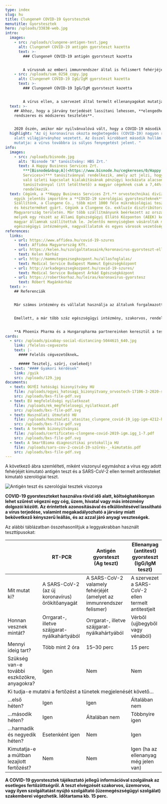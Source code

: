 ```yaml
---
type: index
slug: hu
title: Clungene® COVID-19 Gyorstesztek
menutitle: Gyorstesztek
hero: /uploads/33838-web.jpg
intro:
  images:
    - src: /uploads/clungene-antigen-test.jpeg
      alt: Clungene® COVID-19 antigén gyorsteszt kazetta
      text: >-
        ### Clungene® COVID-19 antigén gyorsteszt kazetta


        A vírusnak az emberi immunrendszer által is felismert fehérjéjét mutatja ki. A COVID-19 korai szakaszában azonosítja a fertőzést.
    - src: /uploads/sam_0258_copy.jpg
      alt: Clungene® COVID-19 IgG/IgM gyorsteszt kazetta
      text: >-
        ### Clungene® COVID-19 IgG/IgM gyorsteszt kazetta


        A vírus ellen, a szervezet által termelt ellenanyagokat mutatja ki. A COVID-19 közép- és késői szakaszának, illetve a múltban lezajlott fertőzés azonosítására alkalmas.
  text: >-
    ## Ahhoz, hogy a járvány terjedését lassítani lehessen, **elengedhetetlen a
    rendszeres és módszeres tesztelés**.


    2020 őszén, amikor már nyilvánvalóvá vált, hogy a COVID-19 második hulláma sokkal több megbetegedést fog okozni, mint az első, a cégünk **új terméket** importált, hogy még hatékonyabban lehessen felvenni a harcot a járvánnyal. A **COVID-19 antigén gyorsteszt** **kiegészíti a szerológiai gyorsteszteket**: míg az utóbbiakat használva a **fertőzés késői szakaszát, illetve a korábban lezajlott fertőzést lehet azonosítani**, az előbbiekkel a **fertőzés kezdeti szakaszában lehet a vírust kimutatni**.
  highlight: "Az új koronavírus okozta megbetegedés (COVID-19) nagyon rövid idő
    alatt világjárványhoz vezetett. Az ősszel kirobbant második hullám pedig jól
    mutatja: a vírus továbbra is súlyos fenyegetést jelent. "
info:
  images:
    - src: /uploads/bisnode.jpg
      alt: 'Bisnode "A" tanúsítvány: HBS Zrt.'
      text: A Happy Business Services Zrt.
        ***[Bisnode&nbsp;A](<https://www.bisnode.hu/cegkereses/0/Happy Business
        Services>)*** tanúsítvánnyal rendelkezik, amely azt jelzi, hogy a céggel
        való üzleti kapcsolat kialakításának pénzügyi kockázata alacsony. E
        tanúsítvánnyal (itt letölthető) a magyar cégeknek csak a 7,44%-a
        rendelkezik.
  text: Cégünk, a **Happy Business Services Zrt.** orvostechnikai divíziója az
    egyik jelentős importőre a **COVID-19 szerológiai gyorsteszteknek**.
    Szállítónk, a Clungene Co., több mint 1000 féle mikrobiológiai teszt anyagot
    és készterméket gyárt. Cégünk a Clungene Co. exkluzív disztribútora
    Magyarország területén. Már több szállítmányunk beérkezett az országba,
    melyek egy részét az Állami Egészségügyi Ellátó Központon (AEEK) keresztül a
    magyar államnak szállítottuk le. Jelentős mennyiségben vásároltak már
    egészségügyi intézmények, nagyvállalatok és egyes városok vezetőségei is.
references:
  links:
    - url: https://www.affidea.hu/covid-19-szures
      text: Affidea Magyarország Kft.
    - url: https://kelen.hu/szolgaltatasaink/koronavirus-gyorsteszt-ellenanyag-vizsgalat/
      text: Kelen Kórház
    - url: http://mammutegeszsegkozpont.hu/allasfoglalas/
      text: Medical Service Budapest Mammut Egészségközpont
    - url: http://arkadegeszsegkozpont.hu/covid-19-szures/
      text: Medical Service Budapest Árkád Egészségközpont
    - url: https://robertkorhaz.hu/leiras/koronavirus-gyorstesz
      text: Róbert Magánkórház
  text: >-
    ## Referenciák


    Már számos intézmény és vállalat használja az általunk forgalmazott **Clungene® COVID-19 IgG/IgM Gyorsteszt** Kazettát. Ezek közül közöljük – a teljesség igénye nélkül – néhány internetes elérhetőségét.


    Emellett, a már tőbb száz egészségügyi intézmény, szakorvos, rendelőintézet, idősek otthona, magán kórház, vállatok és intézmények is az általunk forgalmazott gyorstesztekkel dolgoznak.


    **A Phoenix Pharma és a Hungaropharma partnereinken keresztül a tesztek elérhetőek az ország összes gyógyszertárában.**
cards:
  - src: /uploads/pixabay-social-distancing-5044615_640.jpg
    link: /felelos-cegvezeto
    text: |-
      #### Felelős cégvezetőknek…

      ##### Tesztelj, szűrj, cselekedj!
  - text: "#### Gyakori kérdések"
    link: /gyik
    src: /uploads/129.jpg
documents:
  - text: OGYÉI hatósági bizonyítvány HU
    file: /uploads/ogyei_hatosagi_bizonyitvany_orvostech-17106-3-2020-szghbv_alairt-1.pdf
    src: /uploads/bxs-file-pdf.svg
  - text: EU megfelelőségi nyilatkozat
    file: /uploads/ek_megfelelosegi_nyilatkozat.pdf
    src: /uploads/bxs-file-pdf.svg
  - text: Használati útmutató HU
    file: /uploads/hasznalati_utasitas_clungene_covid-19_igg-igm-4212-hu-v4.pdf
    src: /uploads/bxs-file-pdf.svg
  - text: A termék bizonyítványai
    file: /uploads/certificates-clongene-covid-2019-igm.igg_1-7.pdf
    src: /uploads/bxs-file-pdf.svg
  - text: A SmartBioma diagnosztikai protokollja HU
    file: /uploads/sars-cov-2-covid-19-szűrés-_-kimutatás.pdf
    src: /uploads/bxs-file-pdf.svg
---
```

A következő ábra szemlélteti, miként viszonyul egymáshoz a vírus egy adott fehérjéjét kimutató antigén teszt és a SARS-CoV-2 ellen termelt antitesteket kimutató szerológiai teszt.

![Antigén teszt és szerológiai tesztek viszonya](/uploads/mainpage-pic1.jpg "Az ábra tájékoztató jellegű. Az Ag az antigén (a vírus egyik fehérjéje), az IgM az immunglobulin M, az IgG az immunglobulin G (két, a szervezet által termelt ellenanyag) mennyiségét jelzi az eltelt napok függvényében. 0. napnak az az időpont tekintendő, amikor a COVID-19 tünetei megjelennek (onset nap).")

**COVID-19 gyorsteszteket használva rövid idő alatt, költséghatékonyan lehet szűrést végezni egy cég, üzem, hivatal vagy más intézmény dolgozói között. Az érintettek azonosításával és elkülönítésével lassítható a vírus terjedése, valamint megakadályozható a járvány miatt bekövetkező kényszerű leállás, és az azzal járó anyagi veszteségek.**

Az alábbi táblázatban összehasonlítjuk a leggyakrabban használt teszttípusokat:

<table>
<thead>
<tr>
<th></th>
<th>RT-PCR</th>
<th>Antigén gyorsteszt<br>(Ag teszt)</th>
<th>Ellenanyag (antitest) gyorsteszt<br>(IgG/IgM teszt)</th>
</tr>
</thead>

<tbody>
<tr>
<td>Mit mutat ki?</td>
<td>A SARS-CoV-2 (az új koronavírus) örökítőanyagát</td>
<td>A SARS-CoV-2 valamely fehérjéjét (amelyet az immunrendszer felismer)
</td>
<td>A szervezet a SARS-CoV-2 ellen termelt antitestjeit
</td>
</tr>

<tr>
<td>Honnan vesznek mintát?
</td>
<td>Orrgarat-, illetve szájgarat-nyálkahártyából
</td>
<td>Orrgarat-, illetve szájgarat-nyálkahártyából
</td>
<td>Vérből (ujjbegyből vagy vénából)
</td>
</tr>

<tr>
<td>Mennyi ideig tart?
</td>
<td>Több mint 2 óra
</td>
<td>15–30 perc
</td>
<td>15 perc
</td>
</tr>

<tr>
<td>Szükség van-e további eszközökre, anyagokra?
</td>
<td>Igen</td>
<td>Nem</td>
<td>Nem</td>
</tr>

<tr>
<td colspan="4">Ki tudja-e mutatni a fertőzést a tünetek megjelenését követő…</td>
</tr>

<tr>
<td>…első héten?</td>
<td>Igen</td>
<td>Igen</td>
<td>Általában nem</td>
</tr>

<tr>
<td>…második héten?</td>
<td>Igen</td>
<td>Általában nem</td>
<td>Többnyire igen</td>
</tr>

<tr>
<td>…harmadik és negyedik héten?</td>
<td>Esetenként igen</td>
<td>Nem</td>
<td>Igen</td>
</tr>

<tr>
<td>Kimutatja-e a múltban lezajlott fertőzést?</td>
<td>Nem</td>
<td>Nem</td>
<td>Igen (ha az ellenanyag még jelen van)</td>
</tr>

</tbody>
</table>

**A COVID-19 gyorstesztek tájékoztató jellegű információval szolgálnak az esetleges fertőzöttségről. A teszt elvégzését szakorvos, üzemorvos, vagy ilyen szolgáltatást nyújtó szolgáltató (üzemegészségügyi szolgálat) szakemberei végezhetik. Időtartama kb. 15 perc.**